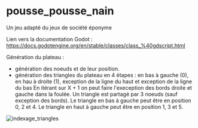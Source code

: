 # pousse_pousse_nain
Un jeu adapté du jeux de société éponyme

Lien vers la documentation Godot : https://docs.godotengine.org/en/stable/classes/class_%40gdscript.html

Génération du plateau :
- génération des noeuds et de leur position.
- génération des triangles du plateau en 4 étapes : en bas à gauche (0), en hau à droite (1), exception de la ligne du haut et exception de la ligne du bas
En itérant sur X + 1 on peut faire l'exeception des bords droite et gauche dans la foulée.
Un triangle est partagé par 3 noeuds (sauf exception des bords).
Le triangle en bas à gauche peut être en position 0, 2 et 4. Le triangle en haut à gauche peut être en position 1, 3 et 5.

![indexage_triangles](https://user-images.githubusercontent.com/69387907/124366998-07228b00-dc54-11eb-9966-c6420312ffdf.png)
